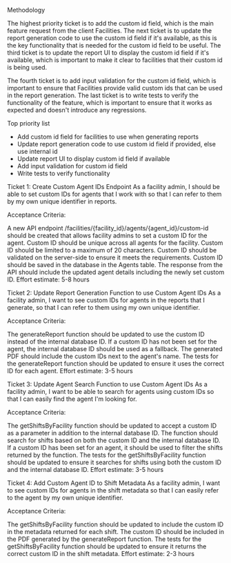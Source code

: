 Methodology

The highest priority ticket is to add the custom id field, which is the main feature request from the client Facilities. The next ticket is to update the report generation code to use the custom id field if it's available, as this is the key functionality that is needed for the custom id field to be useful. The third ticket is to update the report UI to display the custom id field if it's available, which is important to make it clear to facilities that their custom id is being used.

The fourth ticket is to add input validation for the custom id field, which is important to ensure that Facilities provide valid custom ids that can be used in the report generation. The last ticket is to write tests to verify the functionality of the feature, which is important to ensure that it works as expected and doesn't introduce any regressions.

Top priority list

- Add custom id field for facilities to use when generating reports
- Update report generation code to use custom id field if provided, else use internal id
- Update report UI to display custom id field if available
- Add input validation for custom id field
- Write tests to verify functionality

Ticket 1: Create Custom Agent IDs Endpoint
As a facility admin, I should be able to set custom IDs for agents that I work with so that I can refer to them by my own unique identifier in reports.

Acceptance Criteria:

A new API endpoint /facilities/{facility_id}/agents/{agent_id}/custom-id should be created that allows facility admins to set a custom ID for the agent.
Custom ID should be unique across all agents for the facility.
Custom ID should be limited to a maximum of 20 characters.
Custom ID should be validated on the server-side to ensure it meets the requirements.
Custom ID should be saved in the database in the Agents table.
The response from the API should include the updated agent details including the newly set custom ID.
Effort estimate: 5-8 hours

Ticket 2: Update Report Generation Function to use Custom Agent IDs
As a facility admin, I want to see custom IDs for agents in the reports that I generate, so that I can refer to them using my own unique identifier.

Acceptance Criteria:

The generateReport function should be updated to use the custom ID instead of the internal database ID.
If a custom ID has not been set for the agent, the internal database ID should be used as a fallback.
The generated PDF should include the custom IDs next to the agent's name.
The tests for the generateReport function should be updated to ensure it uses the correct ID for each agent.
Effort estimate: 3-5 hours

Ticket 3: Update Agent Search Function to use Custom Agent IDs
As a facility admin, I want to be able to search for agents using custom IDs so that I can easily find the agent I'm looking for.

Acceptance Criteria:

The getShiftsByFacility function should be updated to accept a custom ID as a parameter in addition to the internal database ID.
The function should search for shifts based on both the custom ID and the internal database ID.
If a custom ID has been set for an agent, it should be used to filter the shifts returned by the function.
The tests for the getShiftsByFacility function should be updated to ensure it searches for shifts using both the custom ID and the internal database ID.
Effort estimate: 3-5 hours

Ticket 4: Add Custom Agent ID to Shift Metadata
As a facility admin, I want to see custom IDs for agents in the shift metadata so that I can easily refer to the agent by my own unique identifier.

Acceptance Criteria:

The getShiftsByFacility function should be updated to include the custom ID in the metadata returned for each shift.
The custom ID should be included in the PDF generated by the generateReport function.
The tests for the getShiftsByFacility function should be updated to ensure it returns the correct custom ID in the shift metadata.
Effort estimate: 2-3 hours
